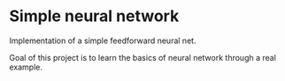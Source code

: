 # Simple neural network

Implementation of a simple feedforward neural net.

Goal of this project is to learn the basics of neural network through a real
example.
